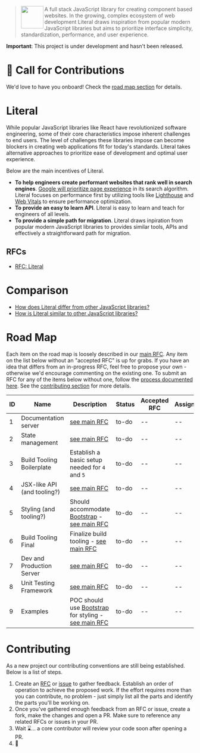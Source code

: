 > <img src="https://literaljs.s3.amazonaws.com/literal-logo.png" width="60" height="60" align="left" /> A full stack JavaScript library for creating component based websites. In the growing, complex ecosystem of web development Literal draws inspiration from popular modern JavaScript libraries but aims to prioritize interface simplicity, standardization, performance, and user experience.

**Important**: This project is under development and hasn't been released.

# 📣 Call for Contributions

We'd love to have you onboard! Check the [road map section](#road-map) for details.

# Literal

While popular JavaScript libraries like React have revolutionized software engineering, some of their core characteristics impose inherent challenges to end users. The level of challenges these libraries impose can become blockers in creating web applications fit for today's standards. Literal takes alternative approaches to prioritize ease of development and optimal user experience.

Below are the main incentives of Literal.

- **To help engineers create performant websites that rank well in search engines**. [Google will prioritize page experience](https://webmasters.googleblog.com/2020/05/evaluating-page-experience.html) in its search algorithm. Literal focuses on performance first by utilizing tools like [Lighthouse](https://developers.google.com/web/tools/lighthouse) and [Web Vitals](https://github.com/GoogleChrome/web-vitals) to ensure performance optimization.
- **To provide an easy to learn API**. Literal is easy to learn and teach for engineers of all levels.
- **To provide a simple path for migration**. Literal draws inpiration from popular modern JavaScript libraries to provides similar tools, APIs and effectively a straightforward path for migration.

## RFCs

- [RFC: Literal](https://github.com/foo-software/literal-rfcs/blob/master/text/0001-literal.md)

# Comparison

- [How does Literal differ from other JavaScript libraries?](https://github.com/foo-software/literal-rfcs/blob/master/text/0001-literal.md#differences-from-popular-frameworks)
- [How is Literal similar to other JavaScript libraries?](https://github.com/foo-software/literal-rfcs/blob/master/text/0001-literal.md#similarities-to-popular-frameworks)

# Road Map

Each item on the road map is loosely described in our [main RFC](https://github.com/foo-software/literal-rfcs/blob/master/text/0001-literal.md#detailed-design). Any item on the list below without an "accepted RFC" is up for grabs. If you have an idea that differs from an in-progress RFC, feel free to propose your own - otherwise we'd encourage commenting on the existing one. To submit an RFC for any of the items below without one, follow the [process documented here][1]. See the [contributing section](#contributing) for more details.

| ID | Name | Description | Status | Accepted RFC | Assignee | Dependency |
|----|------|-------------|--------|--------------| ---------| ---------- |
| 1 | Documentation server | [see main RFC][1] | to-do | -- | -- | -- |
| 2 | State management | [see main RFC][1] | to-do | -- | -- | `1` |
| 3 | Build Tooling Boilerplate | Establish a basic setup needed for `4` and `5` | to-do | -- | -- | `1` |
| 4 | JSX-like API (and tooling?) | [see main RFC][1] | to-do | -- | -- | `1`, `2` |
| 5 | Styling (and tooling?) | Should accommodate [Bootstrap][2] - [see main RFC][1] | to-do | -- | -- | `1`, `2` |
| 6 | Build Tooling Final | Finalize build tooling - [see main RFC][1]| to-do | -- | -- | `1`, `3`, `4`, `5` |
| 7 | Dev and Production Server | [see main RFC][1] | to-do | -- | -- | `1` - `6` |
| 8 | Unit Testing Framework | [see main RFC][1] | to-do | -- | -- | `1` - `6` |
| 9 | Examples | POC should use [Bootstrap][2] for styling - [see main RFC][1] | to-do | -- | -- | `1` - `8` |

[1]: https://github.com/foo-software/literal-rfcs
[2]: https://getbootstrap.com/

# Contributing

As a new project our contributing conventions are still being established. Below is a list of steps.

1. Create an [RFC](https://github.com/foo-software/literal-rfcs) or [issue](https://github.com/foo-software/literal/issues) to gather feedback. Establish an order of operation to achieve the proposed work. If the effort requires more than you can contribute, no problem - just simply list all the parts and identify the parts you'll be working on.
2. Once you've gathered enough feedback from an RFC or issue, create a fork, make the changes and open a PR. Make sure to reference any related RFCs or issues in your PR.
3. Wait ⌛... a core contributor will review your code soon after opening a PR.
4. 🚀
